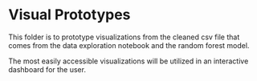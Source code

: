  # Visual Prototypes

This folder is to prototype visualizations from the cleaned csv file that comes from
the data exploration notebook and the random forest model.

The most easily accessible visualizations will be utilized in an interactive dashboard 
for the user.  
